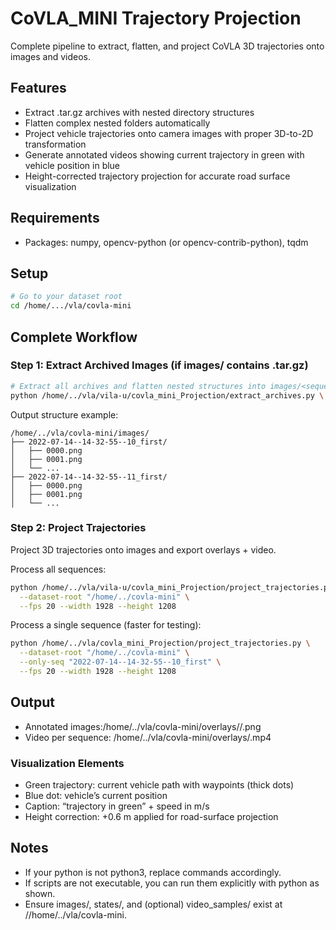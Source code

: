# CoVLA_MINI Trajectory Projection 

Complete pipeline to extract, flatten, and project CoVLA 3D trajectories onto images and videos.



## Features
- Extract .tar.gz archives with nested directory structures
- Flatten complex nested folders automatically
- Project vehicle trajectories onto camera images with proper 3D-to-2D transformation
- Generate annotated videos showing current trajectory in green with vehicle position in blue
- Height-corrected trajectory projection for accurate road surface visualization

## Requirements
- Packages: numpy, opencv-python (or opencv-contrib-python), tqdm

## Setup 

```bash
# Go to your dataset root
cd /home/.../vla/covla-mini
```

## Complete Workflow

### Step 1: Extract Archived Images (if images/ contains .tar.gz)
```bash
# Extract all archives and flatten nested structures into images/<sequence>/*.png
python /home/../vla/vila-u/covla_mini_Projection/extract_archives.py \ --src "/home/../vla/covla-mini/images"
```

Output structure example:
```
/home/../vla/covla-mini/images/
├── 2022-07-14--14-32-55--10_first/
│   ├── 0000.png
│   ├── 0001.png
│   └── ...
├── 2022-07-14--14-32-55--11_first/
│   ├── 0000.png
│   ├── 0001.png
│   └── ...
```


### Step 2: Project Trajectories
Project 3D trajectories onto images and export overlays + video.

Process all sequences:
```bash
python /home/../vla/vila-u/covla_mini_Projection/project_trajectories.py \
  --dataset-root "/home/../covla-mini" \
  --fps 20 --width 1928 --height 1208
```

Process a single sequence (faster for testing):
```bash
python /home/../vla/covla_mini_Projection/project_trajectories.py \
  --dataset-root "/home/../covla-mini" \
  --only-seq "2022-07-14--14-32-55--10_first" \
  --fps 20 --width 1928 --height 1208
```

## Output

- Annotated images:/home/../vla/covla-mini/overlays/<sequence>/<frame>.png
- Video per sequence: /home/../vla/covla-mini/overlays/<sequence>.mp4

### Visualization Elements
- Green trajectory: current vehicle path with waypoints (thick dots)
- Blue dot: vehicle’s current position
- Caption: “trajectory in green” + speed in m/s
- Height correction: +0.6 m applied for road-surface projection

## Notes 
- If your python is not python3, replace commands accordingly.
- If scripts are not executable, you can run them explicitly with python as shown.
- Ensure images/, states/, and (optional) video_samples/ exist at //home/../vla/covla-mini.